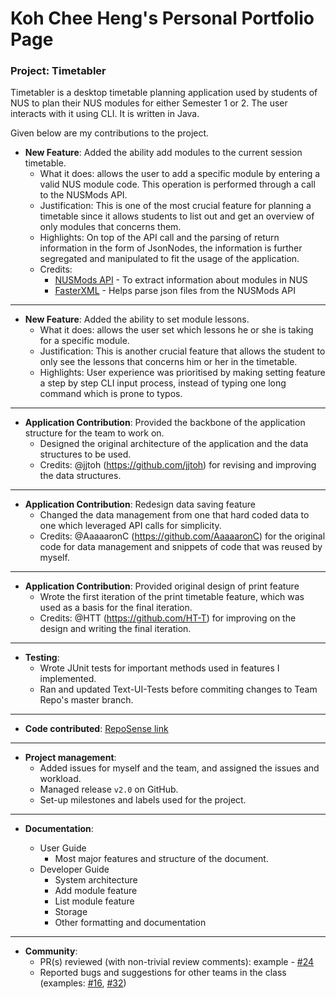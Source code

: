 # Koh Chee Heng's Personal Portfolio Page

### Project: Timetabler

Timetabler is a desktop timetable planning application used by students of NUS to plan their NUS modules for either Semester 1 or 2. The user interacts with it using CLI. It is written in Java.

Given below are my contributions to the project.

* **New Feature**: Added the ability add modules to the current session timetable.
  * What it does: allows the user to add a specific module by entering a valid NUS module code. This operation is performed through a call to the NUSMods API.
  * Justification: This is one of the most crucial feature for planning a timetable since it allows students to list out and get an overview of only modules that concerns them.
  * Highlights: On top of the API call and the parsing of return information in the form of JsonNodes, the information is further segregated and manipulated to fit the usage of the application.
  * Credits:
    - [NUSMods API](https://api.nusmods.com/v2/) - To extract information about modules in NUS
    - [FasterXML](https://github.com/FasterXML/jackson) - Helps parse json files from the NUSMods API

---

* **New Feature**: Added the ability to set module lessons.
  * What it does: allows the user set which lessons he or she is taking for a specific module.
  * Justification: This is another crucial feature that allows the student to only see the lessons that concerns him or her in the timetable.
  * Highlights: User experience was prioritised by making setting feature a step by step CLI input process, instead of typing one long command which is prone to typos.

---
* **Application Contribution**: Provided the backbone of the application structure for the team to work on.
  * Designed the original architecture of the application and the data structures to be used.
  * Credits: @jjtoh (https://github.com/jjtoh) for revising and improving the data structures.

---

* **Application Contribution**: Redesign data saving feature
  * Changed the data management from one that hard coded data to one which leveraged API calls for simplicity.
  * Credits: @AaaaaronC (https://github.com/AaaaaronC) for the original code for data management and snippets of code that was reused by myself.

---
* **Application Contribution**: Provided original design of print feature
  * Wrote the first iteration of the print timetable feature, which was used as a basis for the final iteration.
  * Credits: @HTT (https://github.com/HT-T) for improving on the design and writing the final iteration.

---
* **Testing**:
  * Wrote JUnit tests for important methods used in features I implemented.
  * Ran and updated Text-UI-Tests before commiting changes to Team Repo's master branch.

---

* **Code contributed**: [RepoSense link](https://nus-cs2113-ay2223s1.github.io/tp-dashboard/?search=&sort=groupTitle&sortWithin=title&timeframe=commit&mergegroup=&groupSelect=groupByRepos&breakdown=true&checkedFileTypes=docs~functional-code~test-code~other&since=2022-09-16&tabOpen=true&tabType=authorship&zFR=false&tabAuthor=cheehengk&tabRepo=AY2223S1-CS2113-T17-3%2Ftp%5Bmaster%5D&authorshipIsMergeGroup=false&authorshipFileTypes=docs~functional-code~test-code~other&authorshipIsBinaryFileTypeChecked=false&authorshipIsIgnoredFilesChecked=false)

---

* **Project management**:
  * Added issues for myself and the team, and assigned the issues and workload.
  * Managed release `v2.0` on GitHub.
  * Set-up milestones and labels used for the project.

---

* **Documentation**:

  * User Guide
    - Most major features and structure of the document.
  * Developer Guide
    - System architecture
    - Add module feature
    - List module feature
    - Storage
    - Other formatting and documentation

---
* **Community**:
  * PR(s) reviewed (with non-trivial review comments): example - [\#24](https://github.com/AY2223S1-CS2113-T17-3/tp/pull/24)
  * Reported bugs and suggestions for other teams in the class (examples: [\#16](https://github.com/nus-cs2113-AY2223S1/tp/pull/16), [\#32](https://github.com/nus-cs2113-AY2223S1/tp/pull/32))
